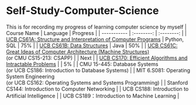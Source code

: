 # Self-Study-Computer-Science
This is for recording my progress of learning computer science by myself
| Course Name | Language | Progress |
| ----------- | :--------: | :--------: | 
| [UCB CS61A: Structure and Interpretation of Computer Programs](https://github.com/moonlightpond/cs61a) | Python, SQL | 75% |
| [UCB CS61B: Data Structures](https://github.com/moonlightpond/cs61b) | Java | 50% |
| [UCB CS61C: Great Ideas of Computer Architecture (Machine Structures)](https://github.com/moonlightpond/cs61c) <br> (or CMU CS15-213: CSAPP) |  | Next |
| [UCB CS170: Efficient Algorithms and Intractable Problems](https://github.com/moonlightpond/cs170) | | 5% |
| CMU 15-445: Database Systems <br> (or UCB CS186: Introduction to Database Systems) |
| MIT 6.S081: Operating System Engineering <br> (or UCB CS162: Operating Systems and Systems Programming) | 
| Stanford CS144: Introduction to Computer Networking |
| UCB CS188: Introduction to Artificial Intelligence |
| UCB CS189：Introduction to Machine Learning |
